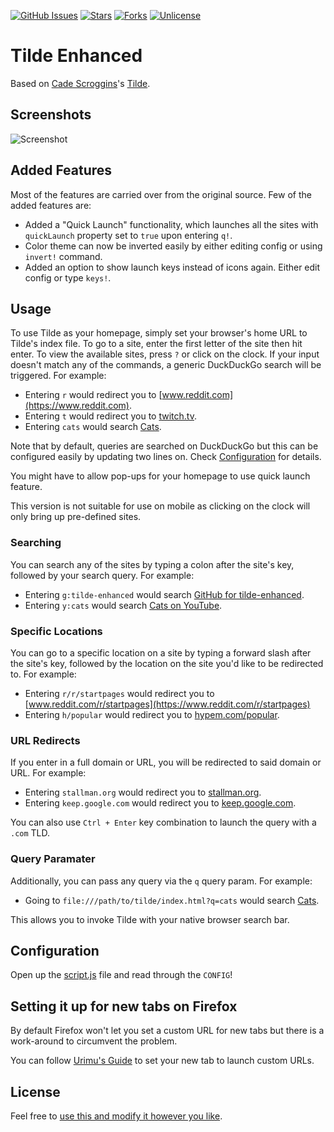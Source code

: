 [![GitHub Issues](https://img.shields.io/github/issues/Ozencb/tilde-enhanced)](https://github.com/Ozencb/tilde-enhanced/issues)
[![Stars](https://img.shields.io/github/stars/Ozencb/tilde-enhanced)](https://github.com/Ozencb/tilde-enhanced)
[![Forks](https://img.shields.io/github/forks/Ozencb/tilde-enhanced)](https://github.com/Ozencb/tilde-enhanced)
[![Unlicense](https://img.shields.io/github/license/Ozencb/tilde-enhanced)](../master/LICENSE)

# Tilde Enhanced

Based on [Cade Scroggins](https://github.com/cadejscroggins)'s [Tilde](https://github.com/cadejscroggins/tilde).

## Screenshots 

![Screenshot](assets/screenshot.png)


## Added Features
Most of the features are carried over from the original source.
Few of the added features are:

- Added a "Quick Launch" functionality, which launches all the sites with `quickLaunch` property set to `true` upon entering `q!`.
- Color theme can now be inverted easily by either editing config or using `invert!` command.
- Added an option to show launch keys instead of icons again. Either edit config or type `keys!`. 

## Usage

To use Tilde as your homepage, simply set your browser's home URL to
Tilde's index file.
To go to a site, enter the first letter of the site then hit enter.
To view the available sites, press `?` or click on the clock.
If your input doesn't match any of the commands,
a generic DuckDuckGo search will be triggered. For example:

- Entering `r` would redirect you to [www.reddit.com](https://www.reddit.com).
- Entering `t` would redirect you to [twitch.tv](https://www.twitch.tv).
- Entering `cats` would search [Cats](https://duckduckgo.com/?q=cats).

Note that by default, queries are searched on DuckDuckGo but this can be
configured easily by updating two lines on. Check [Configuration](#configuration) for details.

You might have to allow pop-ups for your homepage to use quick launch feature.

This version is not suitable for use on mobile as clicking on the clock will
only bring up pre-defined sites.

### Searching

You can search any of the sites by typing a colon after the site's key, followed
by your search query. For example:

- Entering `g:tilde-enhanced` would search
  [GitHub for tilde-enhanced](https://github.com/search?q=tilde-enhanced).
- Entering `y:cats` would search
  [Cats on YouTube](https://www.youtube.com/results?search_query=cats).

### Specific Locations

You can go to a specific location on a site by typing a forward slash after the
site's key, followed by the location on the site you'd like to be redirected to.
For example:

- Entering `r/r/startpages` would redirect you to
  [www.reddit.com/r/startpages](https://www.reddit.com/r/startpages)
- Entering `h/popular` would redirect you to
  [hypem.com/popular](http://hypem.com/popular).

### URL Redirects

If you enter in a full domain or URL, you will be redirected to said domain or
URL. For example:

- Entering `stallman.org` would redirect you to
  [stallman.org](https://stallman.org/).
- Entering `keep.google.com` would redirect you to
  [keep.google.com](https://keep.google.com/).

You can also use `Ctrl + Enter` key combination to launch the query with a `.com` TLD.

### Query Paramater

Additionally, you can pass any query via the `q` query param. For example:

- Going to `file:///path/to/tilde/index.html?q=cats` would search
  [Cats](https://duckduckgo.com/?q=cats).

This allows you to invoke Tilde with your native browser search bar.

## Configuration

Open up the [script.js](js/script.js) file and read through the `CONFIG`!

## Setting it up for new tabs on Firefox

By default Firefox won't let you set a custom URL for new tabs but there is a work-around to circumvent the problem.

You can follow [Urimu's Guide](https://github.com/Urimu/Startpage#setting-it-up-on-firefox) to set your new tab to launch custom URLs.

## License

Feel free to [use this and modify it however you like](https://github.com/Ozencb/tilde-enhanced/blob/master/LICENSE).

